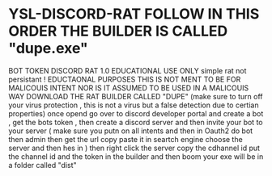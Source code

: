 # YSL-DISCORD-RAT FOLLOW IN THIS ORDER THE BUILDER IS CALLED "dupe.exe"
BOT TOKEN DISCORD RAT 1.0 EDUCATIONAL USE ONLY 
simple rat not persistant ! EDUCTAONAL PURPOSES THIS IS NOT MENT TO BE FOR MALICOUIS INTENT NOR IS IT ASSUMED TO BE USED IN A MALICOUIS WAY DOWNLOAD THE RAT BUILDER CALLED "DUPE" (make sure to turn off your virus protection , this is not a virus but a false detection due to certian properties) once opend go over to discord developer portal and create a bot , get the bots token , then create a discord server and then invite your bot to your server ( make sure you putn on all intents and then in Oauth2 do bot then admin then get the url copy paste it in seartch engine choose the server and then hes in ) then right click the server copy the cdhannel id put the channel id and the token in the builder and then boom your exe will be in a folder called "dist"
